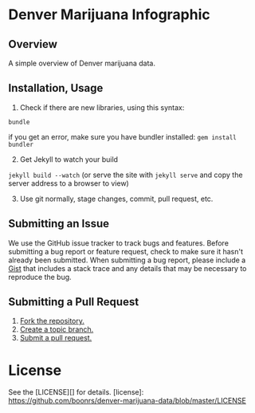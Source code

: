 Denver Marijuana Infographic
============================

## Overview
A simple overview of Denver marijuana data.

## Installation, Usage

1. Check if there are new libraries, using this syntax:

` bundle `

if you get an error, make sure you have bundler installed:
` gem install bundler `

2. Get Jekyll to watch your build

` jekyll build --watch ` (or serve the site with `jekyll serve` and copy the server address to a browser to view)

3. Use git normally, stage changes, commit, pull request, etc.



## Submitting an Issue
We use the GitHub issue tracker to track bugs and features. Before submitting a bug report or feature request, check to make sure it hasn't already been submitted. When submitting a bug report, please include a [Gist][] that includes a stack trace and any details that may be necessary to reproduce the bug.

[gist]: https://gist.github.com/

## Submitting a Pull Request
1. [Fork the repository.][fork]
2. [Create a topic branch.][branch]
3. [Submit a pull request.][pr]

[fork]: http://help.github.com/fork-a-repo/
[branch]: http://learn.github.com/p/branching.html
[pr]: http://help.github.com/send-pull-requests/

# License
See the [LICENSE][] for details.
[license]: https://github.com/boonrs/denver-marijuana-data/blob/master/LICENSE
